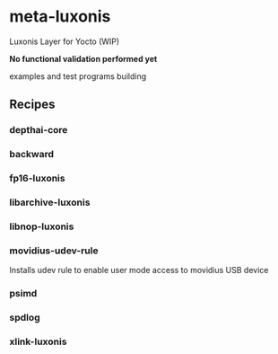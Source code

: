# meta-luxonis
Luxonis Layer for Yocto (WIP)


**No functional validation performed yet**

examples and test programs building


## Recipes

### depthai-core

### backward

### fp16-luxonis

### libarchive-luxonis

### libnop-luxonis

### movidius-udev-rule

Installs udev rule to enable user mode access to movidius USB device

### psimd

### spdlog

### xlink-luxonis
